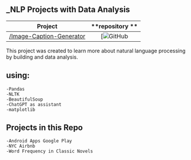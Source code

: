 ## _NLP Projects with Data Analysis


| **Project** | **repository ** |
|:------------:|:-------------------------------------------------:|
| [/Image-Caption-Generator](https://github.com/MiteshPuthran/Image-Caption-Generator/tree/master) | [![GitHub](https://github.com/MiteshPuthran/Image-Caption-Generator/tree/master) |


This project was created to learn more about natural language processing by building and data analysis.

## using:
    -Pandas
    -NLTK
    -BeautifulSoup
    -ChatGPT as assistant
    -matplotlib
    




## Projects in this Repo

    -Android Apps Google Play
    -NYC Airbnb
    -Word Frequency in Classic Novels
 
